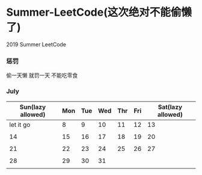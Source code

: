 # Summer-LeetCode(这次绝对不能偷懒了)
2019 Summer LeetCode

### 惩罚
偷一天懒
就罚一天
不能吃零食

### July

| Sun(lazy allowed) | Mon | Tue | Wed | Thr | Fri | Sat(lazy allowed) |
| ----------------- | --- | --- | --- | --- | --- | ----------------- |
|     let it go     |  8  |  9  |  10 |  11 |  12 |        13         |
|                   |     |     |     |     |     |                   |
|         14        |  15 |  16 |  17 |  18 |  19 |        20         |
|                   |     |     |     |     |     |                   |
|         21        |  22 |  23 |  24 |  25 |  26 |        27         |
|                   |     |     |     |     |     |                   |
|         28        |  29 |  30 |  31 |     |     |                   |
|                   |     |     |     |     |     |                   |
